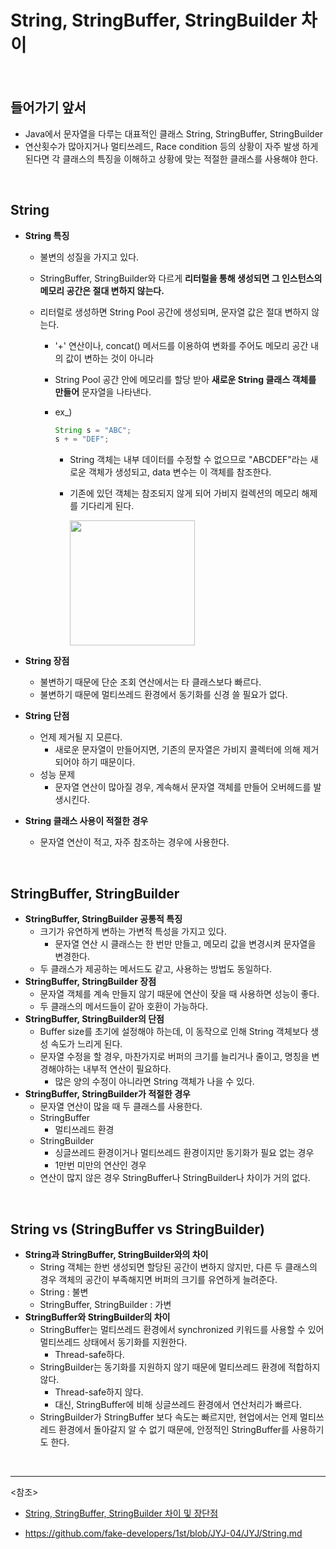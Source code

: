 # String, StringBuffer, StringBuilder 차이

<br>

## 들어가기 앞서

-  Java에서 문자열을 다루는 대표적인 클래스 String, StringBuffer, StringBuilder
- 연산횟수가 많아지거나 멀티쓰레드, Race condition 등의 상황이 자주 발생 하게된다면 각 클래스의 특징을 이해하고 상황에 맞는 적절한 클래스를 사용해야 한다.

<br>

## String

  - **String 특징**

    - 불변의 성질을 가지고 있다.

    - StringBuffer, StringBuilder와 다르게 **리터럴을 통해 생성되면 그 인스턴스의 메모리 공간은 절대 변하지 않는다.**

    - 리터럴로 생성하면 String Pool 공간에 생성되며, 문자열 값은 절대 변하지 않는다.

      - '+' 연산이나, concat() 메서드를 이용하여 변화를 주어도 메모리 공간 내의 값이 변하는 것이 아니라
      - String Pool 공간 안에 메모리를 할당 받아 **새로운 String 클래스 객체를 만들어** 문자열을 나타낸다.

      - ex_)

        ~~~java
        String s = "ABC";
        s + = "DEF";
        ~~~

        - String 객체는 내부 데이터를 수정할 수 없으므로 "ABCDEF"라는 새로운 객체가 생성되고, data 변수는 이 객체를 참조한다.

        - 기존에 있던 객체는 참조되지 않게 되어 가비지 컬렉션의 메모리 해제를 기다리게 된다.

           <img src="https://user-images.githubusercontent.com/58902042/106122704-5859ba80-619c-11eb-963e-90d5947a10cc.PNG" height=200>

  - **String 장점**

      - 불변하기 때문에 단순 조회 연산에서는 타 클래스보다 빠르다.
      - 불변하기 때문에 멀티쓰레드 환경에서 동기화를 신경 쓸 필요가 없다.

  - **String 단점**

      - 언제 제거될 지 모른다.
          - 새로운 문자열이 만들어지면, 기존의 문자열은 가비지 콜렉터에 의해 제거 되어야 하기 때문이다.
      - 성능 문제
          - 문자열 연산이 많아질 경우, 계속해서 문자열 객체를 만들어 오버헤드를 발생시킨다.

- **String 클래스 사용이 적절한 경우**

  - 문자열 연산이 적고, 자주 참조하는 경우에 사용한다.

<br>

## StringBuffer, StringBuilder

- **StringBuffer, StringBuilder 공통적 특징**
  - 크기가 유연하게 변하는 가변적 특성을 가지고 있다.
    - 문자열 연산 시 클래스는 한 번만 만들고, 메모리 값을 변경시켜 문자열을 변경한다.
  - 두 클래스가 제공하는 메서드도 같고, 사용하는 방법도 동일하다.
- **StringBuffer, StringBuilder 장점**
  - 문자열 객체를 계속 만들지 않기 때문에 연산이 잦을 때 사용하면 성능이 좋다.
  - 두 클래스의 메서드들이 같아 호환이 가능하다.
- **StringBuffer, StringBuilder의 단점**
  - Buffer size를 초기에 설정해야 하는데, 이 동작으로 인해 String 객체보다 생성 속도가 느리게 된다.
  - 문자열 수정을 할 경우, 마찬가지로 버퍼의 크기를 늘리거나 줄이고, 명칭을 변경해야하는 내부적 연산이 필요하다.
    - 많은 양의 수정이 아니라면 String 객체가 나을 수 있다.
- **StringBuffer, StringBuilder가 적절한 경우**
  - 문자열 연산이 많을 때 두 클래스를 사용한다.
  - StringBuffer
    - 멀티쓰레드 환경
  - StringBuilder
    - 싱글쓰레드 환경이거나 멀티쓰레드 환경이지만 동기화가 필요 없는 경우
    - 1만번 미만의 연산인 경우
  - 연산이 많지 않은 경우 StringBuffer나 StringBuilder나 차이가 거의 없다.

<br>

## String vs (StringBuffer vs StringBuilder)

- **String과 StringBuffer, StringBuilder와의 차이**	
  - String 객체는 한번 생성되면 할당된 공간이 변하지 않지만, 다른 두 클래스의 경우 객체의 공간이 부족해지면 버퍼의 크기를 유연하게 늘려준다.
  - String : 불변 
  - StringBuffer, StringBuilder : 가변
- **StringBuffer와 StringBuilder의 차이**
  - StringBuffer는 멀티쓰레드 환경에서 synchronized 키워드를 사용할 수 있어 멀티쓰레드 상태에서 동기화를 지원한다.
    - Thread-safe하다.
  - StringBuilder는 동기화를 지원하지 않기 때문에 멀티쓰레드 환경에 적합하지 않다.
    - Thread-safe하지 않다.
    - 대신, StringBuffer에 비해 싱글쓰레드 환경에서 연산처리가 빠르다.
  - StringBuilder가 StringBuffer 보다 속도는 빠르지만, 현업에서는 언제 멀티쓰레드 환경에서 돌아갈지 알 수 없기 때문에, 안정적인 StringBuffer를 사용하기도 한다.

<br>

--------

<참조>

- [String, StringBuffer, StringBuilder 차이 및 장단점](https://ifuwanna.tistory.com/221)

- <https://github.com/fake-developers/1st/blob/JYJ-04/JYJ/String.md>